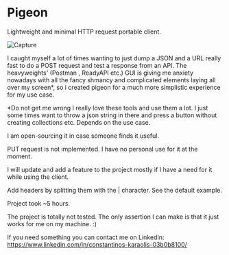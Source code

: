 # Pigeon
 Lightweight and minimal HTTP request portable client.

![Capture](https://user-images.githubusercontent.com/27203568/106358885-9cbd9580-6317-11eb-8052-93459d828cc3.JPG)


I caught myself a lot of times wanting to just dump a JSON and a URL  really fast to do a POST request and test a response from an API. The heavyweights' (Postman , ReadyAPI etc.) GUI is giving me anxiety nowadays with all the  fancy shmancy and complicated elements laying all over my screen*, so i created pigeon for a much more simplistic experience for my use case.

*Do not get me wrong I really love these tools and use them a lot. I just some times want to throw a json string in there and press a button without creating collections etc. Depends on the use case.


I am open-sourcing it in case someone finds it useful.

PUT request is not implemented. I have no personal use for it at the moment.

I will update and add a feature to the project mostly if I have a need for it while using the client.

Add headers by splitting them with the | character. See the default example. 

Project took ~5 hours.

The project is totally not tested. The only assertion I can make is that it just works for me on my machine. :)

If you need something you can contact me on LinkedIn: https://www.linkedin.com/in/constantinos-karaolis-03b0b8100/
